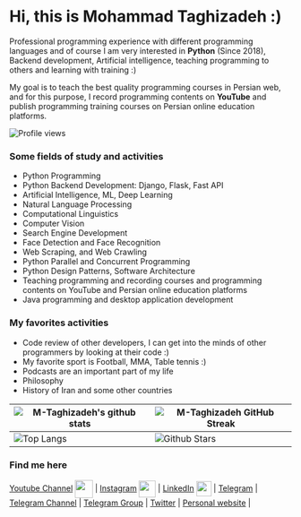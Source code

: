 # Hi, this is **Mohammad Taghizadeh** :) 
Professional programming experience with different programming languages ​​and of course I am very interested in **Python** (Since 2018), Backend development, Artificial intelligence, teaching programming to others and learning with training :)

My goal is to teach the best quality programming courses in Persian web, and for this purpose, I record programming contents on **YouTube** and publish programming training courses on Persian online education platforms.

![Profile views](https://visitor-badge.glitch.me/badge?page_id=M-Taghizadeh.M-Taghizadeh)


### Some fields of study and activities 
- Python Programming
- Python Backend Development: Django, Flask, Fast API
- Artificial Intelligence, ML, Deep Learning
- Natural Language Processing
- Computational Linguistics
- Computer Vision
- Search Engine Development
- Face Detection and Face Recognition
- Web Scraping, and Web Crawling
- Python Parallel and Concurrent Programming
- Python Design Patterns, Software Architecture
- Teaching programming and recording courses and programming contents on YouTube and Persian online education platforms
- Java programming and desktop application development


### My favorites activities
- Code review of other developers, I can get into the minds of other programmers by looking at their code :)
- My favorite sport is Football, MMA, Table tennis :)
- Podcasts are an important part of my life
- Philosophy
- History of Iran and some other countries


| ![M-Taghizadeh's github stats](https://github-readme-stats.vercel.app/api?username=M-Taghizadeh&show_icons=true&theme=tokyonight) | ![M-Taghizadeh GitHub Streak](https://github-readme-streak-stats.herokuapp.com/?user=M-Taghizadeh&theme=tokyonight) |
| --- | --- |
| ![Top Langs](https://github-readme-stats.vercel.app/api/top-langs/?username=M-Taghizadeh&theme=tokyonight) | ![Github Stars](https://github-readme-stats.vercel.app/api?username=M-Taghizadeh&show_icons=true&locale=en&count_private=true&hide_rank=true&custom_title=My%20GitHub%20Stats&disable_animations=true&theme=tokyonight) |


### Find me here 
[Youtube Channel](https://www.youtube.com/c/MohammadTaghizadeh) <a href = 'https://www.youtube.com/c/MohammadTaghizadeh'> <img width = '32px' align= 'center' src="https://raw.githubusercontent.com/rahulbanerjee26/githubAboutMeGenerator/main/icons/youtube.svg"/></a>  | 
[Instagram](https://www.instagram.com/taghizadeh.me) <a href = 'https://www.instagram.com/taghizadeh.me'> <img width = '30px' align= 'center' src="https://raw.githubusercontent.com/rahulbanerjee26/githubAboutMeGenerator/main/icons/instagram.svg"/></a> | 
[LinkedIn](https://linkedin.com/in/mtaghizadeh/) <a href = 'https://linkedin.com/in/mtaghizadeh/'> <img width = '27px' align= 'center' src="https://raw.githubusercontent.com/rahulbanerjee26/githubAboutMeGenerator/main/icons/linked-in-alt.svg"/></a> |
[Telegram](https://t.me/tqzdh) | 
[Telegram Channel](https://t.me/python_daneshjooyar) | 
[Telegram Group](https://t.me/joinchat/c_WMjvAuJVo5MGZk) | 
[Twitter](https://twitter.com/M__Taghizadeh) | 
[Personal website](http://m-taghizadeh.ir) | 
